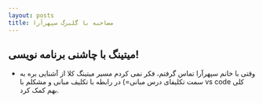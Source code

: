 ```yaml
---
layout: posts
title: مصاحبه با گلبرگ سپهرآرا
---
```


## میتینگ با چاشنی برنامه نویسی!

- وقتی با خانم سپهرآرا تماس گرفتم، فکر نمی کردم مسیر میتینگ کلا از آشنایی بره به سمت تکلیفای درس مبانی=) 
در رابطه با تکلیف مبانی و مشکلم با vs code کلی بهم کمک کرد.
